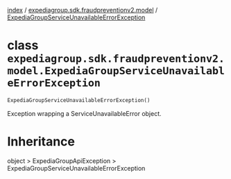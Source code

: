 [index](index.md) /
[expediagroup.sdk.fraudpreventionv2.model](expediagroup.sdk.fraudpreventionv2.model.md)
/
[ExpediaGroupServiceUnavailableErrorException](ExpediaGroupServiceUnavailableErrorException.md)

# class `expediagroup.sdk.fraudpreventionv2.model.ExpediaGroupServiceUnavailableErrorException`

```python
ExpediaGroupServiceUnavailableErrorException()
```

Exception wrapping a ServiceUnavailableError object.

# Inheritance

object > ExpediaGroupApiException >
ExpediaGroupServiceUnavailableErrorException
